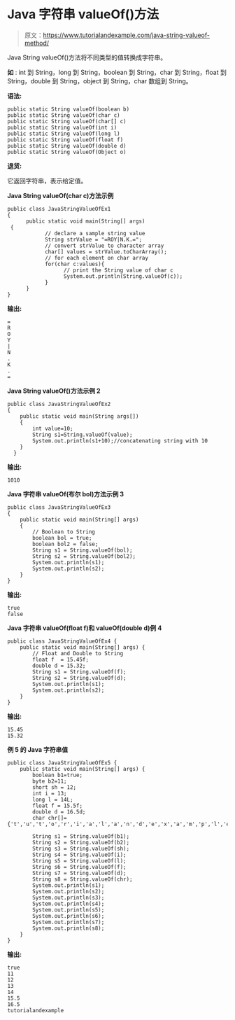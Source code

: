 # Java 字符串 valueOf()方法

> 原文：<https://www.tutorialandexample.com/java-string-valueof-method/>

Java String valueOf()方法将不同类型的值转换成字符串。

**如** : int 到 String，long 到 String，boolean 到 String，char 到 String，float 到 String，double 到 String，object 到 String，char 数组到 String。

**语法:**

```
public static String valueOf(boolean b) 
public static String valueOf(char c) 
public static String valueOf(char[] c) 
public static String valueOf(int i) 
public static String valueOf(long l) 
public static String valueOf(float f) 
public static String valueOf(double d) 
public static String valueOf(Object o)
```

**退货:**

它返回字符串，表示给定值。

**Java String valueOf(char c)方法示例**

```
public class JavaStringValueOfEx1
{
      public static void main(String[] args)
 {
            // declare a sample string value
            String strValue = "=ROY|N.K.=";
            // convert strValue to character array
            char[] values = strValue.toCharArray();
            // for each element on char array
            for(char c:values){
                  // print the String value of char c
                  System.out.println(String.valueOf(c));
            }
      }
}
```

**输出:**

```
=
R
O
Y
|
N
.
K
.
=
```

**Java String valueOf()方法示例 2**

```
public class JavaStringValueOfEx2
{ 
    public static void main(String args[])
    { 
        int value=10; 
        String s1=String.valueOf(value); 
        System.out.println(s1+10);//concatenating string with 10 
    }
  }
```

**输出:**

```
1010
```

**Java 字符串 valueOf(布尔 bol)方法示例 3**

```
public class JavaStringValueOfEx3
{ 
    public static void main(String[] args)
    {         
        // Boolean to String 
        boolean bol = true;   
        boolean bol2 = false;   
        String s1 = String.valueOf(bol);   
        String s2 = String.valueOf(bol2); 
        System.out.println(s1); 
        System.out.println(s2); 
    } 
}
```

**输出:**

```
true
false
```

**Java 字符串 valueOf(float f)和 valueOf(double d)例 4**

```
public class JavaStringValueOfEx4 { 
    public static void main(String[] args) { 
        // Float and Double to String 
        float f  = 15.45f;   
        double d = 15.32; 
        String s1 = String.valueOf(f);   
        String s2 = String.valueOf(d); 
        System.out.println(s1); 
        System.out.println(s2); 
    } 
}
```

**输出:**

```
15.45
15.32
```

**例 5 的 Java 字符串值**

```
public class JavaStringValueOfEx5 { 
    public static void main(String[] args) { 
        boolean b1=true; 
        byte b2=11;   
        short sh = 12; 
        int i = 13; 
        long l = 14L; 
        float f = 15.5f; 
        double d = 16.5d; 
        char chr[]={'t','u','t','o','r','i','a','l','a','n','d','e','x','a','m','p','l','e'};     
        String s1 = String.valueOf(b1);   
        String s2 = String.valueOf(b2);   
        String s3 = String.valueOf(sh);   
        String s4 = String.valueOf(i);   
        String s5 = String.valueOf(l);   
        String s6 = String.valueOf(f);   
        String s7 = String.valueOf(d);   
        String s8 = String.valueOf(chr);         
        System.out.println(s1); 
        System.out.println(s2); 
        System.out.println(s3); 
        System.out.println(s4); 
        System.out.println(s5); 
        System.out.println(s6); 
        System.out.println(s7); 
        System.out.println(s8);      
    } 
}
```

**输出:**

```
true
11
12
13
14
15.5
16.5
tutorialandexample
```